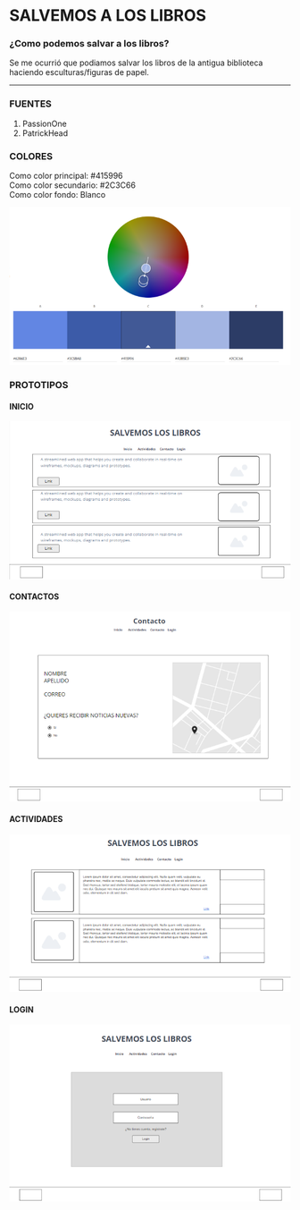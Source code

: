 # SALVEMOS A LOS LIBROS

### ¿Como podemos salvar a los libros?

Se me ocurrió que podiamos salvar los libros de la antigua biblioteca haciendo esculturas/figuras de papel.

<hr>

### FUENTES

1. PassionOne
2. PatrickHead

### COLORES 

Como color principal: #415996 <br>
Como color secundario: #2C3C66 <br>
Como color fondo: Blanco

![COLORES](./assets/images/COLORES(2).png)

### PROTOTIPOS
#### INICIO
![PROT.INDEX](./prototipos/Inicio.png)
#### CONTACTOS
![PROT.CONTACTOS](./prototipos/contacto.png)
#### ACTIVIDADES
![PROT.ACTIVIDADES](./prototipos/actividades.png)
#### LOGIN
![PROT.LOGIN](./prototipos/login.png)
